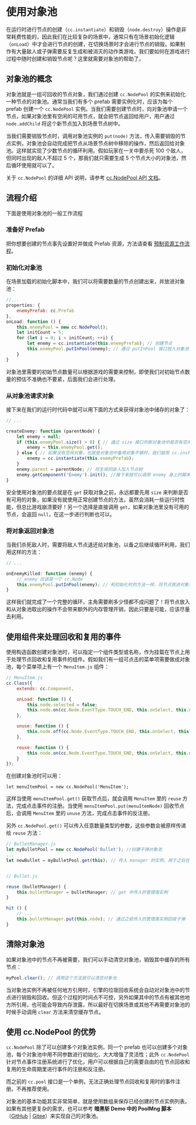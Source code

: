 # 使用对象池

在运行时进行节点的创建（`cc.instantiate`）和销毁（`node.destroy`）操作是非常耗费性能的，因此我们在比较复杂的场景中，通常只有在场景初始化逻辑（`onLoad`）中才会进行节点的创建，在切换场景时才会进行节点的销毁。如果制作有大量敌人或子弹需要反复生成和被消灭的动作类游戏，我们要如何在游戏进行过程中随时创建和销毁节点呢？这里就需要对象池的帮助了。

## 对象池的概念

对象池就是一组可回收的节点对象，我们通过创建 `cc.NodePool` 的实例来初始化一种节点的对象池。通常当我们有多个 prefab 需要实例化时，应该为每个 prefab 创建一个 `cc.NodePool` 实例。当我们需要创建节点时，向对象池申请一个节点，如果对象池里有空闲的可用节点，就会把节点返回给用户，用户通过 `node.addChild` 将这个新节点加入到场景节点树中。

当我们需要销毁节点时，调用对象池实例的 `put(node)` 方法，传入需要销毁的节点实例，对象池会自动完成把节点从场景节点树中移除的操作，然后返回给对象池。这样就实现了少数节点的循环利用。假如玩家在一关中要杀死 100 个敌人，但同时出现的敌人不超过 5 个，那我们就只需要生成 5 个节点大小的对象池，然后循环使用就可以了。

关于 `cc.NodePool` 的详细 API 说明，请参考 [cc.NodePool API 文档](../../../api/zh/classes/NodePool.html)。

## 流程介绍

下面是使用对象池的一般工作流程

### 准备好 Prefab

把你想要创建的节点事先设置好并做成 Prefab 资源，方法请查看 [预制资源工作流程](../asset-workflow/prefab.md)。

### 初始化对象池

在场景加载的初始化脚本中，我们可以将需要数量的节点创建出来，并放进对象池：

```js
//...
properties: {
    enemyPrefab: cc.Prefab
},
onLoad: function () {
    this.enemyPool = new cc.NodePool();
    let initCount = 5;
    for (let i = 0; i < initCount; ++i) {
        let enemy = cc.instantiate(this.enemyPrefab); // 创建节点
        this.enemyPool.putInPool(enemy); // 通过 putInPool 接口放入对象池
    }
}
```

对象池里需要的初始节点数量可以根据游戏的需要来控制，即使我们对初始节点数量的预估不准确也不要紧，后面我们会进行处理。

### 从对象池请求对象

接下来在我们的运行时代码中就可以用下面的方式来获得对象池中储存的对象了：

```js
// ...

createEnemy: function (parentNode) {
    let enemy = null;
    if (this.enemyPool.size() > 0) { // 通过 size 接口判断对象池中是否有空闲的对象
        enemy = this.enemyPool.get();
    } else { // 如果没有空闲对象，也就是对象池中备用对象不够时，我们就用 cc.instantiate 重新创建
        enemy = cc.instantiate(this.enemyPrefab);
    }
    enemy.parent = parentNode; // 将生成的敌人加入节点树
    enemy.getComponent('Enemy').init(); //接下来就可以调用 enemy 身上的脚本进行初始化
}
```

安全使用对象池的要点就是在 `get` 获取对象之前，永远都要先用 `size` 来判断是否有可用的对象，如果没有就使用正常创建节点的方法，虽然会消耗一些运行时性能，但总比游戏崩溃要好！另一个选择是直接调用 `get`，如果对象池里没有可用的节点，会返回 `null`，在这一步进行判断也可以。

### 将对象返回对象池

当我们杀死敌人时，需要将敌人节点退还给对象池，以备之后继续循环利用，我们用这样的方法：

```js
// ...

onEnemyKilled: function (enemy) {
    // enemy 应该是一个 cc.Node
    this.enemyPool.putInPool(enemy); // 和初始化时的方法一样，将节点放进对象池，这个方法会同时调用节点的 removeFromParent
}
```

这样我们就完成了一个完整的循环，主角需要刷多少怪都不成问题了！将节点放入和从对象池取出的操作不会带来额外的内存管理开销，因此只要是可能，应该尽量去利用。

## 使用组件来处理回收和复用的事件

使用构造函数创建对象池时，可以指定一个组件类型或名称，作为挂载在节点上用于处理节点回收和复用事件的组件。假如我们有一组可点击的菜单项需要做成对象池，每个菜单项上有一个 `MenuItem.js` 组件：

```js
// MenuItem.js
cc.Class({
    extends: cc.Component,

    onLoad: function () {
        this.node.selected = false;
        this.node.on(cc.Node.EventType.TOUCH_END, this.onSelect, this.node);
    },

    unuse: function () {
        this.node.off(cc.Node.EventType.TOUCH_END, this.onSelect, this.node);
    },

    reuse: function () {
        this.node.on(cc.Node.EventType.TOUCH_END, this.onSelect, this.node);
    }
});
```

在创建对象池时可以用：

`let menuItemPool = new cc.NodePool('MenuItem');`

这样当使用 `menuItemPool.get()` 获取节点后，就会调用 `MenuItem` 里的 `reuse` 方法，完成点击事件的注册。当使用 `menuItemPool.put(menuItemNode)` 回收节点后，会调用 `MenuItem` 里的 `unuse` 方法，完成点击事件的反注册。

另外 `cc.NodePool.get()` 可以传入任意数量类型的参数，这些参数会被原样传递给 `reuse` 方法：

```js
// BulletManager.js
let myBulletPool = new cc.NodePool('Bullet'); //创建子弹对象池
...
let newBullet = myBulletPool.get(this); // 传入 manager 的实例，用于之后在子弹脚本中回收子弹


// Bullet.js

reuse (bulletManager) {
    this.bulletManager = bulletManager; // get 中传入的管理类实例
}

hit () {
    // ...
    this.bulletManager.put(this.node); // 通过之前传入的管理类实例回收子弹
}
```

## 清除对象池

如果对象池中的节点不再被需要，我们可以手动清空对象池，销毁其中缓存的所有节点：

```js
myPool.clear(); // 调用这个方法就可以清空对象池
```

当对象池实例不再被任何地方引用时，引擎的垃圾回收系统会自动对对象池中的节点进行销毁和回收。但这个过程的时间点不可控，另外如果其中的节点有被其他地方所引用，也可能会导致内存泄露，所以最好在切换场景或其他不再需要对象池的时候手动调用 `clear` 方法来清空缓存节点。

## 使用 cc.NodePool 的优势

`cc.NodePool` 除了可以创建多个对象池实例，同一个 prefab 也可以创建多个对象池，每个对象池中用不同参数进行初始化，大大增强了灵活性；此外 `cc.NodePool` 针对节点事件注册系统进行了优化，用户可以根据自己的需要自由的在节点回收和复用的生命周期里进行事件的注册和反注册。

而之前的 `cc.pool` 接口是一个单例，无法正确处理节点回收和复用时的事件注册。不再推荐使用。

对象池的基本功能其实非常简单，就是使用数组来保存已经创建的节点实例列表。如果有其他更复杂的需求，也可以参考 **暗黑斩 Demo 中的 PoolMng 脚本**（[GitHub](https://github.com/cocos-creator/tutorial-dark-slash/blob/master/assets/scripts/PoolMng.js) | [Gitee](https://gitee.com/mirrors_cocos-creator/tutorial-dark-slash/blob/master/assets/scripts/PoolMng.js)）来实现自己的对象池。
